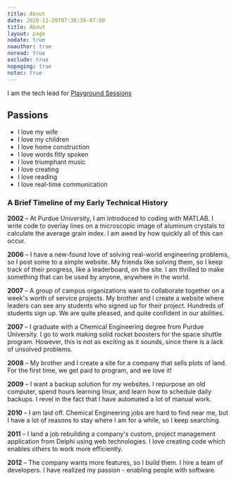 ```yaml
---
title: About
date: 2020-11-28T07:36:38-07:00
title: About
layout: page
nodate: true
noauthor: true
noread: true
exclude: true
nopaging: true
notoc: true
---
```


I am the tech lead for [Playground Sessions][1]

## Passions

* I love my wife
* I love my children
* I love home construction
* I love words fitly spoken
* I love triumphant music
* I love creating
* I love reading
* I love real-time communication

### A Brief Timeline of my Early Technical History

**2002** &#8211; At Purdue University, I am introduced to coding with MATLAB.  I write code to overlay lines on a microscopic image of aluminum crystals to calculate the average grain index.  I am awed by how quickly all of this can occur.

**2006** &#8211; I have a new-found love of solving real-world engineering problems, so I post some to a simple website.  My friends like solving them, so I keep track of their progress, like a leaderboard, on the site. I am thrilled to make something that can be used by anyone, anywhere in the world.

**2007** &#8211; A group of campus organizations want to collaborate together on a week's worth of service projects.  My brother and I create a website where leaders can see any students who signed up for their project. Hundreds of students sign up.  We are quite pleased, and quite confident in our abilities.

**2007** &#8211; I graduate with a Chemical Engineering degree from Purdue University.  I go to work making solid rocket boosters for the space shuttle program.  However, this is not as exciting as it sounds, since there is a lack of unsolved problems.

**2008** &#8211; My brother and I create a site for a company that sells plots of land.  For the first time, we get paid to program, and we love it!

**2009** &#8211; I want a backup solution for my websites.  I repurpose an old computer, spend hours learning linux, and learn how to schedule daily backups. I revel in the fact that I have automated a lot of manual work.

**2010** &#8211; I am laid off.  Chemical Engineering jobs are hard to find near me, but I have a lot of reasons to stay where I am for a while, so I keep searching.

**2011** &#8211; I land a job rebuilding a company's custom, project management application from Delphi using web technologies. I love creating code which enables others to work more efficiently.

**2012** &#8211; The company wants more features, so I build them.  I hire a team of developers. I have realized my passion - enabling people with software.

 [1]: https://www.playgroundsessions.com
